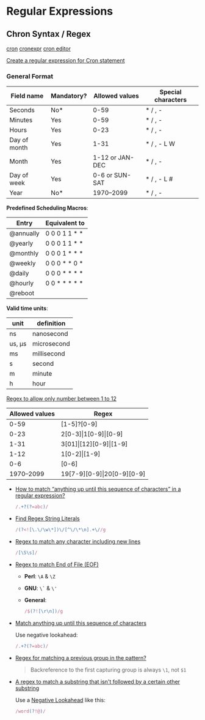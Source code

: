 # Regular Expressions



## Chron Syntax / Regex

[cron](https://en.wikipedia.org/wiki/Cron)
[cronexpr](https://github.com/gorhill/cronexpr#implementation)
[cron editor](https://github.com/gorhill/cronexpr#implementation)

[Create a regular expression for Cron statement](https://stackoverflow.com/q/14203122/1366033)


### General Format


| Field name   | Mandatory? | Allowed values  | Special characters |
| ------------ | ---------- | --------------- | ------------------ |
| Seconds      | No\*       | 0-59            | * / , -            |
| Minutes      | Yes        | 0-59            | * / , -            |
| Hours        | Yes        | 0-23            | * / , -            |
| Day of month | Yes        | 1-31            | * / , - L W        |
| Month        | Yes        | 1-12 or JAN-DEC | * / , -            |
| Day of week  | Yes        | 0-6 or SUN-SAT  | * / , - L #        |
| Year         | No\*       | 1970–2099       | * / , -            |


**Predefined Scheduling Macros**:


| Entry     | Equivalent to      |
| --------- | ------------------ |
| @annually | 0 0 0 1 1 \* \*    |
| @yearly   | 0 0 0 1 1 \* \*    |
| @monthly  | 0 0 0 1 \* \* \*   |
| @weekly   | 0 0 0 \* \* 0 \*   |
| @daily    | 0 0 0 \* \* \* \*  |
| @hourly   | 0 0 \* \* \* \* \* |
| @reboot   |                    |


**Valid time units**:

| unit   | definition  |
| ------ | ----------- |
| ns     | nanosecond  |
| us, µs | microsecond |
| ms     | millisecond |
| s      | second      |
| m      | minute      |
| h      | hour        |



[Regex to allow only number between 1 to 12](https://stackoverflow.com/q/32435949/1366033)


| Allowed values | Regex                      |
| -------------- | -------------------------- |
| 0-59           | [1-5]?[0-9]                |
| 0-23           | 2[0-3]\|1[0-9]\|[0-9]      |
| 1-31           | 3[01]\|[12][0-9]\|[1-9]    |
| 1-12           | 1[0-2]\|[1-9]              |
| 0-6            | [0-6]                      |
| 1970–2099      | 19[7-9][0-9]\|20[0-9][0-9] |


* [How to match “anything up until this sequence of characters” in a regular expression?](https://stackoverflow.com/q/7124778/1366033)

    ```js
    /.+?(?=abc)/
    ```

* [Find Regex String Literals](https://regexr.com/5iakt)

    ```js
    /(?<![\.\/\w\*])\/[^\/\*\n].+\//g
    ```


* [Regex to match any character including new lines](https://stackoverflow.com/q/8303488/1366033)

   ```js
   /[\S\s]/
   ```

* [Regex to match End of File (EOF)](https://stackoverflow.com/questions/1171284/regex-to-match-eof)

  * **Perl**: `\A` & `\Z`
  * **GNU**: `` \` `` & `\'`
  * **General**:

    ```js
    /$(?![\r\n])/g
    ```

* [Match anything up until this sequence of characters](https://stackoverflow.com/q/7124778/1366033)

  Use negative lookahead:

  ```js
  /.+?(?=abc)/
  ```

* [Regex for matching a previous group in the pattern?](https://stackoverflow.com/q/11180691/1366033)

  > Backreference to the first capturing group is always `\1`, not `$1`

* [A regex to match a substring that isn't followed by a certain other substring](https://stackoverflow.com/q/2631010/1366033)

  Use a [Negative Lookahead](https://www.regular-expressions.info/lookaround.html) like this:

  ```js
  /word(?!@)/
  ```


